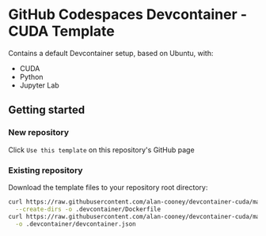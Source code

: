 # GitHub Codespaces Devcontainer - CUDA Template

Contains a default Devcontainer setup, based on Ubuntu, with:

 - CUDA
 - Python 
 - Jupyter Lab

## Getting started

### New repository

Click `Use this template` on this repository's GitHub page

### Existing repository

Download the template files to your repository root directory:

```bash
curl https://raw.githubusercontent.com/alan-cooney/devcontainer-cuda/main/.devcontainer/Dockerfile \
  --create-dirs -o .devcontainer/Dockerfile
curl https://raw.githubusercontent.com/alan-cooney/devcontainer-cuda/main/.devcontainer/devcontainer.json \
  -o .devcontainer/devcontainer.json
```
